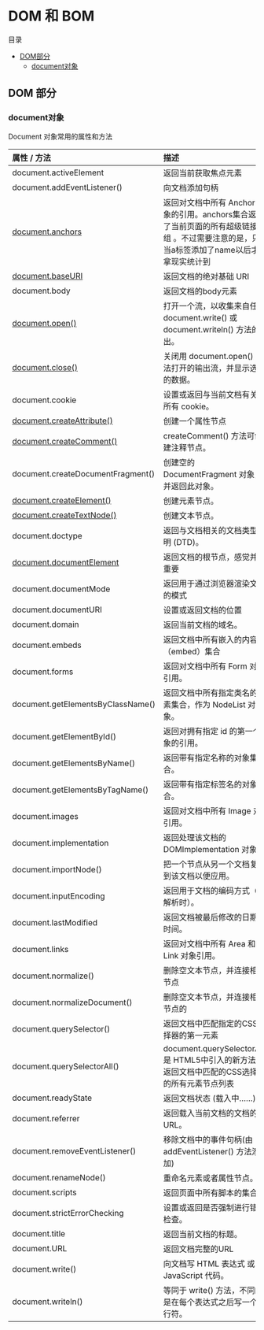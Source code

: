 # DOM 和 BOM

目录              
- [DOM部分](#dom)             
    - [document对象](#dom-class01)                


## <p id='dom'>DOM 部分</p>

### <p id='dom-class01'>document对象</p>                  
Document 对象常用的属性和方法            

|属性 / 方法|描述|                                    
|:-|:-|             
|document.activeElement	|返回当前获取焦点元素|                    
|document.addEventListener()|向文档添加句柄|               	
|[document.anchors](./dom/01、document对象/01、anchors.html)|返回对文档中所有 Anchor 对象的引用。anchors集合返回了当前页面的所有超级链接数组 。不过需要注意的是，只有当a标签添加了name以后才能拿现实统计到|                               
|[document.baseURI](./dom/01、document对象/02、baseURI.html)	|返回文档的绝对基础 URI|
document.body|	返回文档的body元素
[document.open()](./dom/01、document对象/03、open和close.html)|	打开一个流，以收集来自任何 document.write() 或 document.writeln() 方法的输出。
[document.close()](./dom/01、document对象/03、open和close.html)|	关闭用 document.open() 方法打开的输出流，并显示选定的数据。
document.cookie|	设置或返回与当前文档有关的所有 cookie。
[document.createAttribute()](./dom/01、document对象/04、createAttribute.html)|	创建一个属性节点
[document.createComment()](./dom/01、document对象/05、createComment.html)|	createComment() 方法可创建注释节点。
document.createDocumentFragment()|	创建空的 DocumentFragment 对象，并返回此对象。
[document.createElement()](./dom/01、document对象/06、createElement.html)|	创建元素节点。
[document.createTextNode()](./dom/01、document对象/07、createTextNode.html)|	创建文本节点。
document.doctype|	返回与文档相关的文档类型声明 (DTD)。
[document.documentElement](./dom/01、document对象/08、documentElement.html)|	返回文档的根节点，感觉并不重要
document.documentMode|	返回用于通过浏览器渲染文档的模式
document.documentURI|	设置或返回文档的位置
document.domain|	返回当前文档的域名。
document.embeds|	返回文档中所有嵌入的内容（embed）集合
document.forms|	返回对文档中所有 Form 对象引用。
document.getElementsByClassName()|	返回文档中所有指定类名的元素集合，作为 NodeList 对象。
document.getElementById()|	返回对拥有指定 id 的第一个对象的引用。
document.getElementsByName()|	返回带有指定名称的对象集合。
document.getElementsByTagName()|	返回带有指定标签名的对象集合。
document.images|	返回对文档中所有 Image 对象引用。
document.implementation|	返回处理该文档的 DOMImplementation 对象。
document.importNode()|	把一个节点从另一个文档复制到该文档以便应用。
document.inputEncoding|	返回用于文档的编码方式（在解析时）。
document.lastModified|	返回文档被最后修改的日期和时间。
document.links|	返回对文档中所有 Area 和 Link 对象引用。
document.normalize()|	删除空文本节点，并连接相邻节点
document.normalizeDocument()|	删除空文本节点，并连接相邻节点的
document.querySelector()|	返回文档中匹配指定的CSS选择器的第一元素
document.querySelectorAll()|	document.querySelectorAll() 是 HTML5中引入的新方法，返回文档中匹配的CSS选择器的所有元素节点列表
document.readyState|	返回文档状态 (载入中……)
document.referrer|	返回载入当前文档的文档的 URL。
document.removeEventListener()|	移除文档中的事件句柄(由 addEventListener() 方法添加)
document.renameNode()|	重命名元素或者属性节点。
document.scripts|	返回页面中所有脚本的集合。
document.strictErrorChecking|	设置或返回是否强制进行错误检查。
document.title|	返回当前文档的标题。
document.URL|	返回文档完整的URL
document.write()|	向文档写 HTML 表达式 或 JavaScript 代码。
document.writeln()|	等同于 write() 方法，不同的是在每个表达式之后写一个换行符。
